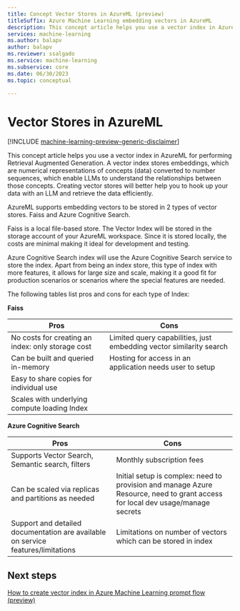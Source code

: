 ```yaml
---
title: Concept Vector Stores in AzureML (preview)
titleSuffix: Azure Machine Learning embedding vectors in AzureML
description: This concept article helps you use a vector index in AzureML for performing Retrieval Augmented Generation.
services: machine-learning
ms.author: balapv
author: balapv
ms.reviewer: ssalgado
ms.service: machine-learning
ms.subservice: core
ms.date: 06/30/2023
ms.topic: conceptual

---
```


# Vector Stores in AzureML

[!INCLUDE [machine-learning-preview-generic-disclaimer](../../includes/machine-learning-preview-generic-disclaimer.md)]

This concept article helps you use a vector index in AzureML for performing Retrieval Augmented Generation. A vector index stores embeddings, which are numerical representations of concepts (data) converted to number sequences, which enable LLMs to understand the relationships between those concepts. Creating vector stores will better help you to hook up your data with an LLM and retrieve the data efficiently.

AzureML supports embedding vectors to be stored in 2 types of vector stores. Faiss and Azure Cognitive Search.

Faiss is a local file-based store. The Vector Index will be stored in the storage account of your AzureML workspace. Since it is stored locally, the costs are minimal making it ideal for development and testing.

Azure Cognitive Search index will use the Azure Cognitive Search service to store the index. Apart from being an index store, this type of index with more features, it allows for large size and scale, making it a good fit for production scenarios or scenarios where the special features are needed.


The following tables list pros and cons for each type of Index:

**Faiss**

| Pros	| Cons |
| ----------- | ----------- |
| No costs for creating an index: only storage cost | Limited query capabilities, just embedding vector similarity search | 
| Can be built and queried in-memory | Hosting for access in an application needs user to setup |
| Easy to share copies for individual use |  | 
| Scales with underlying compute loading Index |  | 

 

**Azure Cognitive Search**

 
| Pros	| Cons |
| ----------- | ----------- |
| Supports Vector Search, Semantic search, filters | Monthly subscription fees | 
| Can be scaled via replicas and partitions as needed | Initial setup is complex: need to provision and manage Azure Resource, need to grant access for local dev usage/manage secrets |
| Support and detailed documentation are available on service features/limitations | Limitations on number of vectors which can be stored in index | 

## Next steps

[How to create vector index in Azure Machine Learning prompt flow (preview)](how-to-create-vector-index.md)


 
